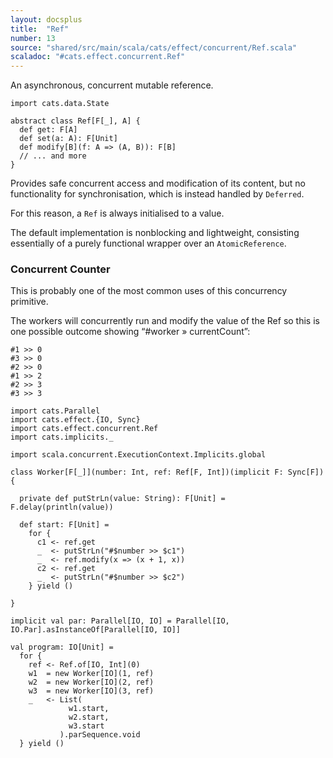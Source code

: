 ```yaml
---
layout: docsplus
title:  "Ref"
number: 13
source: "shared/src/main/scala/cats/effect/concurrent/Ref.scala"
scaladoc: "#cats.effect.concurrent.Ref"
---
```


An asynchronous, concurrent mutable reference.

```tut:silent
import cats.data.State

abstract class Ref[F[_], A] {
  def get: F[A]
  def set(a: A): F[Unit]
  def modify[B](f: A => (A, B)): F[B]
  // ... and more
}
```

Provides safe concurrent access and modification of its content, but no functionality for synchronisation, which is instead handled by `Deferred`.

For this reason, a `Ref` is always initialised to a value.

The default implementation is nonblocking and lightweight, consisting essentially of a purely functional wrapper over an `AtomicReference`.

### Concurrent Counter

This is probably one of the most common uses of this concurrency primitive.

The workers will concurrently run and modify the value of the Ref so this is one possible outcome showing “#worker » currentCount”:

```
#1 >> 0
#3 >> 0
#2 >> 0
#1 >> 2
#2 >> 3
#3 >> 3
```

```tut:silent
import cats.Parallel
import cats.effect.{IO, Sync}
import cats.effect.concurrent.Ref
import cats.implicits._

import scala.concurrent.ExecutionContext.Implicits.global

class Worker[F[_]](number: Int, ref: Ref[F, Int])(implicit F: Sync[F]) {

  private def putStrLn(value: String): F[Unit] = F.delay(println(value))

  def start: F[Unit] =
    for {
      c1 <- ref.get
      _  <- putStrLn("#$number >> $c1")
      _  <- ref.modify(x => (x + 1, x))
      c2 <- ref.get
      _  <- putStrLn("#$number >> $c2")
    } yield ()

}

implicit val par: Parallel[IO, IO] = Parallel[IO, IO.Par].asInstanceOf[Parallel[IO, IO]]

val program: IO[Unit] =
  for {
    ref <- Ref.of[IO, Int](0)
    w1  = new Worker[IO](1, ref)
    w2  = new Worker[IO](2, ref)
    w3  = new Worker[IO](3, ref)
    _   <- List(
             w1.start,
             w2.start,
             w3.start
           ).parSequence.void
  } yield ()
```
